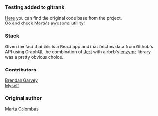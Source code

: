 ### Testing added to gitrank

[Here](https://github.com/martacolombas/gitrank) you can find the original code base from the project.   
Go and check Marta's awesome utillity! 

### Stack

Given the fact that this is a React app and that fetches data from Github's API using GraphQl, the combination of [Jest](https://jestjs.io/) with airbnb's [enzyme](https://airbnb.io/projects/enzyme/) library was a pretty obvious choice.

### Contributors
[Brendan Garvey](https://github.com/Brendan-G5)     
[Myself](https://github.com/AlejandroGutierrezB)

### Original author
[Marta Colombas](https://github.com/martacolombas)    




